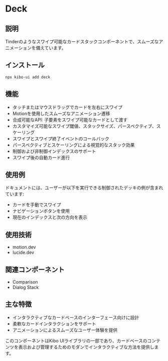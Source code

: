 # Deck

## 説明
Tinderのようなスワイプ可能なカードスタックコンポーネントで、スムーズなアニメーションを備えています。

## インストール
```bash
npx kibo-ui add deck
```

## 機能
- タッチまたはマウスドラッグでカードを左右にスワイプ
- Motionを使用したスムーズなアニメーション遷移
- 合成可能なAPI: 子要素をスワイプ可能なカードとして渡す
- カスタマイズ可能なスワイプ閾値、スタックサイズ、パースペクティブ、スケーリング
- スワイプとスワイプ終了イベントのコールバック
- パースペクティブとスケーリングによる視覚的なスタック効果
- 制御および非制御インデックスのサポート
- スワイプ後の自動カード進行

## 使用例
ドキュメントには、ユーザーが以下を実行できる制御されたデッキの例が含まれています:
- カードを手動でスワイプ
- ナビゲーションボタンを使用
- 現在のインデックスと次の方向を表示

## 使用技術
- motion.dev
- lucide.dev

## 関連コンポーネント
- Comparison
- Dialog Stack

## 主な特徴
- インタラクティブなカードベースのインターフェース向けに設計
- 柔軟なカードインタラクションをサポート
- アニメーションによるスムーズなユーザー体験を提供

このコンポーネントはKibo UIライブラリの一部であり、カードベースのコンテンツを表示および管理するためのモダンでインタラクティブな方法を提供します。
